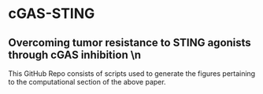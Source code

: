 # cGAS-STING
## Overcoming tumor resistance to STING agonists through cGAS inhibition \n
This GitHub Repo consists of scripts used to generate the figures pertaining to the computational section of the above paper.
